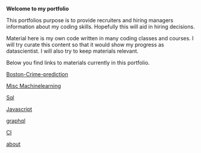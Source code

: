 **Welcome to my portfolio**

This portfolios purpose is to provide recruiters and hiring managers information about my coding skills. Hopefully this will aid in hiring decisions.

Material here is my own code written in many coding classes and courses. I will try curate this content so that it would show my progress as datascientist. I will also try to keep materials relevant.

Below you find links to materials currently in this portfolio.

[Boston-Crime-prediction](https://kaimhall.github.io/portfolio/boston_crime)

[Misc Machinelearning](https://kaimhall.github.io/portfolio/misc_machine_learning)

[Sql](https://kaimhall.github.io/portfolio/sql)

[Javascript](https://kaimhall.github.io/portfolio/javascipt)

[graphql](https://kaimhall.github.io/portfolio/graphql)

[CI](https://kaimhall.github.io/portfolio/CI)

[about](https://kaimhall.github.io/portfolio/about)
